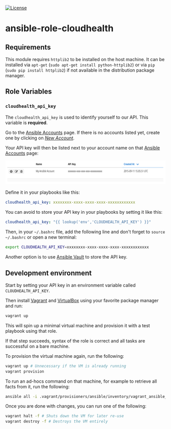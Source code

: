 [![License](https://img.shields.io/badge/license-MIT-blue.svg)](LICENSE)

# ansible-role-cloudhealth

## Requirements

This module requires `httplib2` to be installed on the host machine. It can be
installed via `apt-get` (`sudo apt-get install python-httplib2`) or via `pip`
(`sudo pip install httplib2`) if not available in the distribution package
manager.

## Role Variables

### `cloudhealth_api_key`

The `cloudhealth_api_key` is used to identify yourself to our API. This
variable is **required**.

Go to the [Ansible Accounts](https://apps.cloudhealthtech.com/ansible_accounts)
page. If there is no accounts listed yet, create one by clicking on [*New
Account*](https://apps.cloudhealthtech.com/ansible_accounts/new).

Your API key will then be listed next to your account name on that [Ansible
Accounts](https://apps.cloudhealthtech.com/ansible_accounts)
page:

![Ansible Account API key](docs/ansible_account_api_key.png)

Define it in your playbooks like this:

```yaml
cloudhealth_api_key: xxxxxxxx-xxxx-xxxx-xxxx-xxxxxxxxxxxx
```

You can avoid to store your API key in your playbooks by setting it like this:

```yaml
cloudhealth_api_key: "{{ lookup('env','CLOUDHEALTH_API_KEY') }}"
```

Then, in your `~/.bashrc` file, add the following line and don't forget to
`source ~/.bashrc` or open a new terminal:

```bash
export CLOUDHEALTH_API_KEY=xxxxxxxx-xxxx-xxxx-xxxx-xxxxxxxxxxxx
```

Another option is to use
[Ansible Vault](http://docs.ansible.com/ansible/playbooks_vault.html) to store
the API key.

## Development environment

Start by setting your API key in an environment variable called
`CLOUDHEALTH_API_KEY`.

Then install [Vagrant](https://www.vagrantup.com/) and
[VirtualBox](https://www.virtualbox.org/) using your favorite package manager
and run:

```bash
vagrant up
```

This will spin up a minimal virtual machine and provision it with a test
playbook using that role.

If that step succeeds, syntax of the role is correct and all tasks are
successful on a bare machine.

To provision the virtual machine again, run the following:

```bash
vagrant up # Unnecessary if the VM is already running
vagrant provision
```

To run an ad-hocs command on that machine, for example to retrieve all facts
from it, run the following:

```bash
ansible all -i .vagrant/provisioners/ansible/inventory/vagrant_ansible_inventory -u vagrant --private-key .vagrant/machines/default/virtualbox/private_key -m setup
```

Once you are done with changes, you can run one of the following:

```bash
vagrant halt -f # Shuts down the VM for later re-use
vagrant destroy -f # Destroys the VM entirely
```
